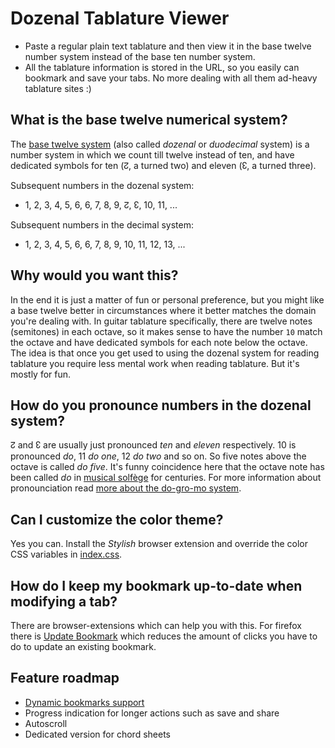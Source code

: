 Dozenal Tablature Viewer
========================

- Paste a regular plain text tablature and then view it in the base twelve number system instead of the base ten number system.
- All the tablature information is stored in the URL, so you easily can bookmark and save your tabs. No more dealing with all them ad-heavy tablature sites :)

## What is the base twelve numerical system?
The [base twelve system](https://en.wikipedia.org/wiki/Duodecimal) (also called *dozenal* or *duodecimal* system) is a number system in which we count till twelve instead of ten, and have dedicated symbols for ten (↊, a turned two) and eleven (↋, a turned three).

Subsequent numbers in the dozenal system: 
- 1, 2, 3, 4, 5, 6, 6, 7, 8, 9, ↊, ↋, 10, 11, ...

Subsequent numbers in the decimal system: 
- 1, 2, 3, 4, 5, 6, 6, 7, 8, 9, 10, 11, 12, 13, ...

## Why would you want this?
In the end it is just a matter of fun or personal preference, but you might like a base twelve better in circumstances where it better matches the domain you're dealing with.
In guitar tablature specifically, there are twelve notes (semitones) in each octave, so it makes sense to have the number `10` match the octave and have dedicated symbols for each note below the octave.
The idea is that once you get used to using the dozenal system for reading tablature you require less mental work when reading tablature.
But it's mostly for fun.

## How do you pronounce numbers in the dozenal system?
↊ and ↋ are usually just pronounced *ten* and *eleven* respectively.
10 is pronounced *do*, 11 *do one*, 12 *do two* and so on.
So five notes above the octave is called *do five*.
It's funny coincidence here that the octave note has been called *do* in [musical solfège](https://en.wikipedia.org/wiki/Solf%C3%A8ge) for centuries.
For more information about pronounciation read [more about the do-gro-mo system](https://en.wikipedia.org/wiki/Duodecimal#Do-gro-mo_system).

## Can I customize the color theme?
Yes you can. Install the *Stylish* browser extension and override the color CSS variables in [index.css](https://github.com/dznl/tabviewer/blob/main/index.css).

## How do I keep my bookmark up-to-date when modifying a tab?
There are browser-extensions which can help you with this.
For firefox there is [Update Bookmark](https://addons.mozilla.org/en-US/firefox/addon/replace-bookmark/) which reduces the amount of clicks you have to do to update an existing bookmark.

## Feature roadmap
- [Dynamic bookmarks support](https://github.com/DaniloNovakovic/chrome-dynamic-bookmarks/issues/63)
- Progress indication for longer actions such as save and share
- Autoscroll
- Dedicated version for chord sheets
